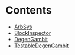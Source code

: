 

# Contents
- [ArbSys](ArbSys.sol/interface.ArbSys.md)
- [BlockInspector](BlockInspector.sol/contract.BlockInspector.md)
- [DegenGambit](DegenGambit.sol/contract.DegenGambit.md)
- [TestableDegenGambit](TestableDegenGambit.sol/contract.TestableDegenGambit.md)
